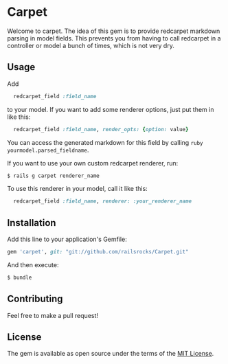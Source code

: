 # Carpet
Welcome to carpet. The idea of this gem is to provide redcarpet markdown parsing in model fields. This prevents you from having to call redcarpet in a controller or model a bunch of times, which is not very dry.

## Usage
Add 
```ruby
  redcarpet_field :field_name
```
to your model. If you want to add some renderer options, just put them in like this:
```ruby
  redcarpet_field :field_name, render_opts: {option: value}
```
You can access the generated markdown for this field by calling ```ruby yourmodel.parsed_fieldname```.

If you want to use your own custom redcarpet renderer, run:
```bash
$ rails g carpet renderer_name
```
To use this renderer in your model, call it like this:
```ruby
  redcarpet_field :field_name, renderer: :your_renderer_name
```

## Installation
Add this line to your application's Gemfile:

```ruby
gem 'carpet', git: "git://github.com/railsrocks/Carpet.git"
```

And then execute:
```bash
$ bundle
```
## Contributing
Feel free to make a pull request!

## License
The gem is available as open source under the terms of the [MIT License](http://opensource.org/licenses/MIT).
